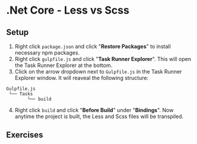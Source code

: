 ﻿# .Net Core - Less vs Scss


## Setup

1. Right click `package.json` and click "**Restore Packages**" to install necessary npm packages.
2. Right click `gulpfile.js` and click "**Task Runner Explorer**". This will open the Task Runner Explorer at the bottom.
3. Click on the arrow dropdown next to `Gulpfile.js` in the Task Runner Explorer window. It will reaveal the following structure:
```
Gulpfile.js
 └── Tasks
        └── build
```
4. Right click `build` and click "**Before Build**" under "**Bindings**". Now anytime the project is built, the Less and Scss files will be transpiled.


## Exercises
